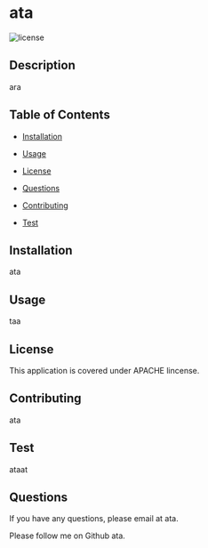 
  # ata
  

  ![license](https://img.shields.io/static/v1?label=license&message=APACHE&color=blue)
  
  ## Description
  
  ara


  ## Table of Contents
  
  * [Installation](#installation)

  * [Usage](#usage)

  * [License](#license)
  
  * [Questions](#questions)

  * [Contributing](#contributing)

  * [Test](#test)


  ## Installation

  ata

  ## Usage

  taa

  ## License

  This application is covered under APACHE lincense.

  ## Contributing

  ata

  ## Test

  ataat

  ## Questions

  If you have any questions, please email at ata.

  Please follow me on Github ata.
  